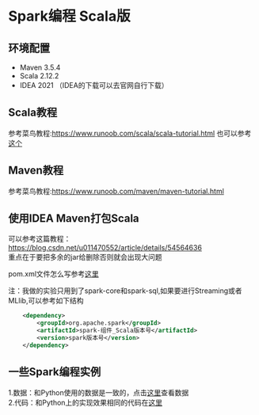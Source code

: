 # Spark编程 Scala版

## 环境配置
- Maven 3.5.4
- Scala 2.12.2
- IDEA 2021 （IDEA的下载可以去官网自行下载）


## Scala教程
参考菜鸟教程:https://www.runoob.com/scala/scala-tutorial.html
也可以参考[这个](./ScalaTutorial.md)

## Maven教程
参考菜鸟教程:https://www.runoob.com/maven/maven-tutorial.html

## 使用IDEA Maven打包Scala
可以参考这篇教程：https://blog.csdn.net/u011470552/article/details/54564636  
重点在于要把多余的jar给删除否则就会出现大问题

pom.xml文件怎么写参考[这里](./pom.xml)

注：我做的实验只用到了spark-core和spark-sql,如果要进行Streaming或者MLlib,可以参考如下结构
```xml
    <dependency>
        <groupId>org.apache.spark</groupId>
        <artifactId>spark-组件_Scala版本号</artifactId>
        <version>spark版本号</version>
    </dependency>
```


## 一些Spark编程实例
1.数据：和Python使用的数据是一致的，点击[这里](../../data)查看数据  
2.代码：和Python上的实现效果相同的代码在[这里](./ScalaProject)
